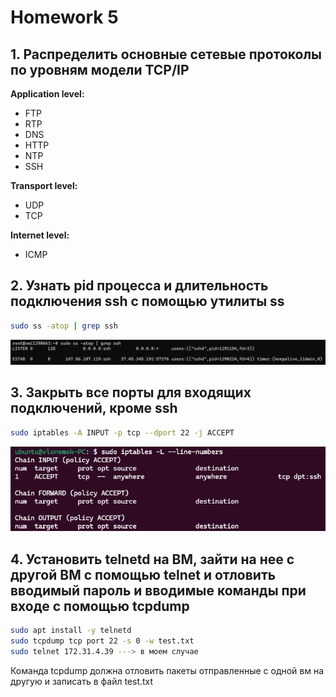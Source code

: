 # Homework 5

## 1. Распределить основные сетевые протоколы по уровням модели TCP/IP

**Application level:**

- FTP
- RTP
- DNS
- HTTP
- NTP
- SSH

**Transport level:**

- UDP
- TCP

**Internet level:**

- ICMP

## 2. Узнать pid процесса и длительность подключения ssh с помощью утилиты ss

```bash
sudo ss -atop | grep ssh
```

![task2](screenshots/task2.png)

## 3. Закрыть все порты для входящих подключений, кроме ssh

```bash
sudo iptables -A INPUT -p tcp --dport 22 -j ACCEPT
```

![task3](screenshots/task3.png)

## 4. Установить telnetd на ВМ, зайти на нее с другой ВМ с помощью telnet и отловить вводимый пароль и вводимые команды при входе c помощью tcpdump

```bash
sudo apt install -y telnetd
sudo tcpdump tcp port 22 -s 0 -w test.txt
sudo telnet 172.31.4.39 ---> в моем случае
```

Команда tcpdump должна отловить пакеты отправленные с одной вм на другую и записать в файл test.txt
